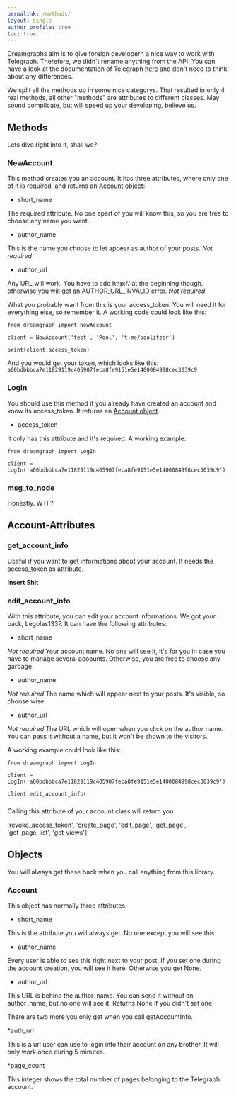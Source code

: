 ```yaml
---
permalink: /methods/
layout: single
author_profile: true
toc: true
---
```

Dreamgraphs aim is to give foreign developern a nice way to work with Telegraph. Therefore, we didn't rename anything from the API. You can have a look at the documentation of Telegraph [here](http://telegra.ph/api) and don't need to think about any differences.

We split all the methods up in some nice categorys. That resulted in only 4 real methods, all other "methods" are attributes to different classes. May sound complicate, but will speed up your developing, believe us.

## Methods

Lets dive right into it, shall we?

### NewAccount

This method creates you an account. It has three attributes, where only one of it is required, and returns an [Account object](#account):

* short_name

The required attribute. No one apart of you will know this, so you are free to choose any name you want. 

* author_name

This is the name you choose to let appear as author of your posts. _Not required_

* author_url

Any URL will work. You have to add http:// at the beginning though, otherwise you will get an AUTHOR_URL_INVALID error. _Not required_

What you probably want from this is your access_token. You will need it for everything else, so remember it. A working code could look like this:
```
from dreamgraph import NewAccount

client = NewAccount('test', 'Pool', 't.me/poolitzer')

print(client.access_token)

```
And you would get your token, which looks like this:
`a00bdbbbca7e11829119c405907feca8fe9151e5e1400084998cec3039c9`


### LogIn

You should use this method if you already have created an account and know its access_token. It returns an [Account object](#account).

* access_token

It only has this attribute and it's required. A working example:

```
from dreamgraph import LogIn

client = LogIn('a00bdbbbca7e11829119c405907feca8fe9151e5e1400084998cec3039c9')

```

### msg_to_node

Honestly. WTF?

## Account-Attributes

### get_account_info

Useful if you want to get informations about your account. It needs the access_token as attribute.

**Insert Shit**

### edit_account_info

With this attribute, you can edit your account informations. We got your back, Legolas1337. It can have the following attributes:

* short_name

_Not required_ Your account name. No one will see it, it's for you in case you have to manage several acoounts. Otherwise, you are free to choose any garbage.

* author_name

_Not required_ The name which will appear next to your posts. It's visible, so choose wise.

* author_url

_Not required_ The URL which will open when you click on the author name. You can pass it without a name, but it won't be shown to the visitors.

A working example could look like this:

```
from dreamgraph import LogIn

client = LogIn('a00bdbbbca7e11829119c405907feca8fe9151e5e1400084998cec3039c9')

client.edit_account_info(

```



###

Calling this attribute of your account class will return you 

'revoke_access_token', 'create_page', 'edit_page', 'get_page', 'get_page_list', 'get_views']


## Objects

You will always get these back when you call anything from this library.

### Account

This object has normally three attributes.

* short_name

This is the attribute you will always get. No one except you will see this.

* author_name

Every user is able to see this right next to your post. If you set one during the account creation, you will see it here. Otherwise you get None.

* author_url

This URL is behind the author_name. You can send it without an author_name, but no one will see it. Returns None if you didn't set one.

There are two more you only get when you call getAccountInfo.

*auth_url

This is a url user can use to login into their account on any brother. It will only work once during 5 minutes.

*page_count

This integer shows the total number of pages belonging to the Telegraph account.